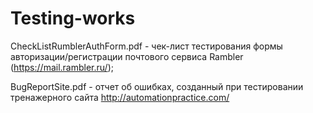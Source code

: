 # Testing-works

CheckListRumblerAuthForm.pdf - чек-лист тестирования формы авторизации/регистрации почтового сервиса Rambler (https://mail.rambler.ru/);

BugReportSite.pdf - отчет об ошибках, созданный при тестировании тренажерного сайта http://automationpractice.com/
